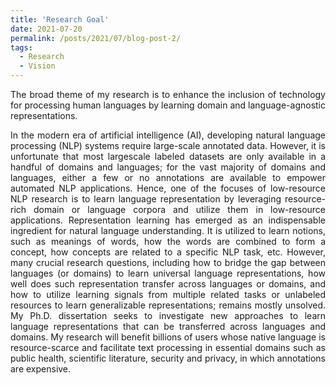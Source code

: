 ```yaml
---
title: 'Research Goal'
date: 2021-07-20
permalink: /posts/2021/07/blog-post-2/
tags:
  - Research
  - Vision
---
```


<p align="justify">
The broad theme of my research is to enhance the inclusion of technology for processing human languages by learning domain and language-agnostic representations.
</p>

<p align="justify">
In the modern era of artificial intelligence (AI), developing natural language processing (NLP) systems require large-scale annotated data. However, it is unfortunate that most largescale labeled datasets 
are only available in a handful of domains and languages; for the vast majority of domains and languages, either a few or no annotations are available to empower 
automated NLP applications. Hence, one of the focuses of low-resource NLP research is to learn language representation by leveraging resource-rich domain or 
language corpora and utilize them in low-resource applications. Representation learning has emerged as an indispensable ingredient for natural language 
understanding. It is utilized to learn notions, such as meanings of words, how the words are combined to form a concept, how concepts are related to a specific 
NLP task, etc. However, many crucial research questions, including how to bridge the gap between languages (or domains) to learn universal language representations, 
how well does such representation transfer across languages or domains, and how to utilize learning signals from multiple related tasks or unlabeled resources to 
learn generalizable representations; remains mostly unsolved. My Ph.D. dissertation seeks to investigate new approaches to learn language representations that can be transferred across languages and domains. My research will benefit billions of users whose native language is resource-scarce and facilitate text processing 
in essential domains such as public health, scientific literature, security and privacy, in which annotations are expensive. 
</p>

